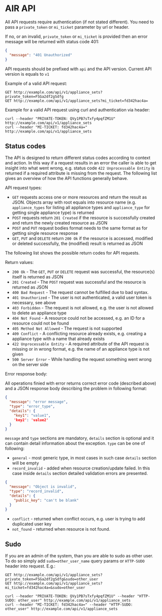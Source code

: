 <!--- This section is copied from: https://raw.github.com/gitlabhq/gitlabhq/master/doc/api/README.md -->

# AIR API

All API requests require authentication (if not stated different). You need to pass a `private_token` or `mi_ticket` parameter by url or header.

If no, or an invalid, `private_token` or `mi_ticket` is provided then an error message will be returned with status code 401:

```json
{
  "message": "401 Unauthorized"
}
```

API requests should be prefixed with `api` and the API version. Current API version is equals to `v1`

Example of a valid API request:

```
GET http://example.com/api/v1/appliance_sets?private_token=FSGa2df2gSdfg
GET http://example.com/api/v1/appliance_sets?mi_ticket=fd342hac4a=
```

Example for a valid API request using curl and authentication via header:

```
curl --header "PRIVATE-TOKEN: QVy1PB7sTxfy4pqfZM1U" http://example.com/api/v1/appliance_sets
curl --header "MI-TICKET: fd342hac4a=" http://example.com/api/v1/appliance_sets
```

## Status codes

The API is designed to return different status codes according to context and action. In this way if a request results in an error the caller is able to get insight into what went wrong, e.g. status code `422 Unprocessable Entity` is returned if a required attribute is missing from the request. The following list gives an overview of how the API functions generally behave.

API request types:

* `GET` requests access one or more resources and return the result as JSON. Objects array with root equals into resource name (e.g. `appliance_types` for listing all appliance types and `appliance_type` for getting single appliance type) is returned
* `POST` requests return `201 Created` if the resource is successfully created and return the newly created resource as JSON
* `POST` and `PUT` request bodies format needs to the same format as for getting single resource response
* `GET`, `PUT` and `DELETE` return `200 Ok` if the resource is accessed, modified or deleted successfully, the (modified) result is returned as JSON

The following list shows the possible return codes for API requests.

Return values:

* `200 Ok` - The `GET`, `PUT` or `DELETE` request was successful, the resource(s) itself is returned as JSON
* `201 Created` - The `POST` request was successful and the resource is returned as JSON
* `400 Bad Request` - The request cannot be fulfilled due to bad syntax.
* `401 Unauthorized` - The user is not authenticated, a valid user token is necessary, see above
* `403 Forbidden` - The request is not allowed, e.g. the user is not allowed to delete an appliance type
* `404 Not Found` - A resource could not be accessed, e.g. an ID for a resource could not be found
* `405 Method Not Allowed` - The request is not supported
* `409 Conflict` - A conflicting resource already exists, e.g. creating a appliance type with a name that already exists
* `422 Unprocessable Entity` - A required attribute of the API request is missing or in wrong format, e.g. the name of an appliance type is not given
* `500 Server Error` - While handling the request something went wrong on the server side

Error response body:

All operations finied with error returns correct error code (described above) and
a JSON response body describing the problem in following format:

```json
{
  "message": "error message",
  "type": "error_type",
  "details": {
    "key1": "value1",
    'key2': 'value2'
  }
}
```

`message` and `type` sections are mandatory, `details` section is optional and
it can contain detail information about the exception. `type` can be one of
following:

* `general` - most generic type, in most cases in such case `details` section
will be empty
* `record_invalid` - added when resource creation/update failed. In this case
inside `details` section detailed validation errors are presented.

```json
{
  "message": "Object is invalid",
  "type": "record_invalid",
  "details": {
    "public_key": "can't be blank"
  }
}
```

* `conflict` - returned when conflict occurs, e.g. user is trying to add
duplicated user key
* `not_found` - returned when resource is not found.

## Sudo

If you are an admin of the system, than you are able to sudo as other user. To do so simply add `sudo=other_user_name` query params or `HTTP-SUDO` header into request. E.g.:

```
GET http://example.com/api/v1/appliance_sets?private_token=FSGa2df2gSdfg&sudo=other_user
GET http://example.com/api/v1/appliance_sets?mi_ticket=fd342hac4a=&sudo=other_user
```

```
curl --header "PRIVATE-TOKEN: QVy1PB7sTxfy4pqfZM1U" --header "HTTP-SUDO: other_user" http://example.com/api/v1/appliance_sets
curl --header "MI-TICKET: fd342hac4a=" --header "HTTP-SUDO: other_user" http://example.com/api/v1/appliance_sets
```